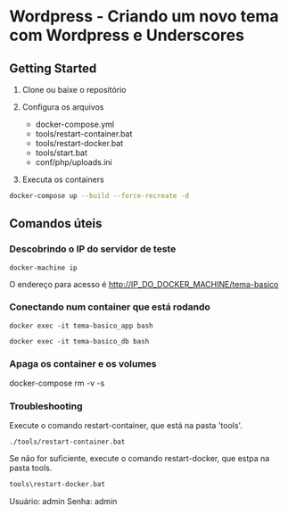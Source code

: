 # Wordpress - Criando um novo tema com Wordpress e Underscores

## Getting Started

1. Clone ou baixe o repositório
2. Configura os arquivos
   * docker-compose.yml
   * tools/restart-container.bat
   * tools/restart-docker.bat
   * tools/start.bat
   * conf/php/uploads.ini

3. Executa os containers

```bash
docker-compose up --build --force-recreate -d
```

## Comandos úteis

### Descobrindo o IP do servidor de teste

```shell
docker-machine ip
```

O endereço para acesso é [http://IP_DO_DOCKER_MACHINE/tema-basico]([http://IP_DO_DOCKER_MACHINE/tema-basico])

### Conectando num container que está rodando

```shell
docker exec -it tema-basico_app bash

docker exec -it tema-basico_db bash
```

### Apaga os container e os volumes

docker-compose rm -v -s

### Troubleshooting

Execute o comando restart-container, que está na pasta 'tools'.

```shell
./tools/restart-container.bat
```

Se não for suficiente, execute o comando restart-docker, que estpa na pasta tools.

```cmd
tools\restart-docker.bat
```

Usuário: admin
Senha: admin